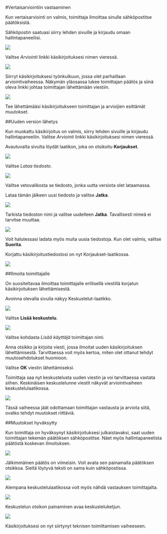  #Vertaisarviointiin vastaaminen
 
Kun vertaisarviointi on valmis, toimittaja ilmoittaa sinulle sähköpostitse päätöksistä.

Sähköpostin saatuasi siirry lehden sivuille ja kirjaudu omaan hallintapaneeliisi. 

![](learning-ojs-3-auth-responding-revisions.png)

Valitse *Arviointi* linkki käsikirjoituksesi nimen vieressä.

![](learning-ojs-3-auth-responding-revisions2.png)

Siirryt käsikirjoituksesi työnkulkuun, jossa olet parhaillaan arviointivaiheessa. Näkymän yläosassa lukee toimittajan päätös ja siinä oleva linkki johtaa toimittajan lähettämään viestiin.

![](learning-ojs-3-auth-responding-revisions3.png)

Tee lähettämääsi käsikirjoitukseen toimittajan ja arvioijien esittämät muutokset.

##Uuden version lähetys

Kun muokattu käsikirjoitus on valmis, siirry lehden sivuille ja kirjaudu hallintapaneeliin. Valitse *Arviointi* linkki käsikirjoituksesi nimen vieressä.

Avautuvalta sivulta löydät laatikon, joka on otsikoitu **Korjaukset**.

![](learning-ojs-3-auth-responding-revisions4.png)

Valitse *Lataa tiedosto*.

![](learning-ojs-3-auth-responding-upload.png)

Valitse vetovalikosta se tiedosto, jonka uutta versiota olet lataamassa.

Lataa tämän jälkeen uusi tiedosto ja valitse **Jatka**.

![](learning-ojs-3-auth-responding-upload2.png)

Tarkista tiedoston nimi ja valitse uudelleen **Jatka**. Tavallisesti nimeä ei tarvitse muuttaa.

![](learning-ojs-3-auth-responding-upload3.png)

Voit halutessasi ladata myös muita uusia tiedostoja. Kun olet valmis, valitse **Suorita**.

Korjattu käsikirjoitustiedostosi on nyt Korjaukset-laatikossa.

![](learning-ojs-3-auth-responding-upload4.png)

##Ilmoita toimittajalle

On suositeltavaa ilmoittaa toimittajalle erillisellä viestillä korjatun käsikirjoituksen lähettämisestä. 

Avoinna olevalla sivulla näkyy Keskustelut-laatikko.

![](learning-ojs-3-auth-responding-discussion.png)

Valitse **Lisää keskustelu**.

![](learning-ojs-3-auth-responding-discussion-add.png)

Valitse kohdasta *Lisää käyttäjä* toimittajan nimi.

Anna otsikko ja kirjoita viesti, jossa ilmoitat uuden käsikirjoituksen lähettämisestä. Tarvittaessa voit myös kertoa, miten olet ottanut tehdyt muutosehdotukset huomioon.

Valitse **OK** viestin lähettämiseksi.

Toimittaja saa nyt keskustelusta uuden viestin ja voi tarvittaessa vastata siihen. Keskinäisen keskustelunne viestit näkyvät arviointivaiheen keskustelulaatikossa.

![](learning-ojs-3-auth-responding-discussion-panel.png)

Tässä vaiheessa jäät odottamaan toimittajan vastausta ja arviota siitä, ovatko tehdyt muutokset riittäviä.

##Muutokset hyväksytty

Kun toimittaja on hyväksynyt käsikirjoituksesi julkaistavaksi, saat uuden toimittajan tekemän päätöksen sähköpostitse. Näet myös hallintapaneelista päätöstä koskevan ilmoituksen.

![](learning-ojs-3-au-notifications.png)

Jälkimmäinen päätös on viimeisin. Voit avata sen painamalla päätöksen otsikkoa. Sieltä löytyvä teksti on sama kuin sähköpostissa.

![](learning-ojs-3-au-notifications2.png)

Alempana keskustelulaatikossa voit myös nähdä vastauksen toimittajalta.

![](learning-ojs-3-au-rev-discussions.png)

Keskustelun otsikon painaminen avaa keskusteluketjun.

![](learning-ojs-3-au-rev-discussions2.png)

Käsikirjoituksesi on nyt siirtynyt teknisen toimittamisen vaiheeseen.